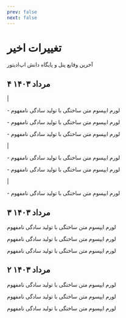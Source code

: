 ```yaml
---
prev: false
next: false
---
```

# تغییرات اخیر
آخرین وقایع پنل و پایگاه دانش اپ‌ادیتور

۴ مرداد ۱۴۰۳ <Badge type="info" text="پنل" />
 ----

| <Badge type="tip" text="ویژگی جدید" />

\- لورم ایپسوم متن ساختگی با تولید سادگی نامفهوم

\- لورم ایپسوم متن ساختگی با تولید سادگی نامفهوم

\- لورم ایپسوم متن ساختگی با تولید سادگی نامفهوم

| <Badge type="warning" text="بهبود عملکرد" />

\- لورم ایپسوم متن ساختگی با تولید سادگی نامفهوم

\- لورم ایپسوم متن ساختگی با تولید سادگی نامفهوم

| <Badge type="danger" text="رفع باگ" />

\- لورم ایپسوم متن ساختگی با تولید سادگی نامفهوم

۳ مرداد ۱۴۰۳ <Badge type="info" text="پایگاه دانش" />
 ----

<Badge type="tip" text="ویژگی جدید" /> لورم ایپسوم متن ساختگی با تولید سادگی نامفهوم

<Badge type="tip" text="ویژگی جدید" /> لورم ایپسوم متن ساختگی با تولید سادگی نامفهوم

<Badge type="warning" text="بهبود عملکرد" /> لورم ایپسوم متن ساختگی با تولید سادگی نامفهوم

۲ مرداد ۱۴۰۳ <Badge type="info" text="پایگاه دانش" />
 ----

<Badge type="tip" text="ویژگی جدید" /> لورم ایپسوم متن ساختگی با تولید سادگی نامفهوم

<Badge type="tip" text="ویژگی جدید" /> لورم ایپسوم متن ساختگی با تولید سادگی نامفهوم

<Badge type="warning" text="بهبود عملکرد" /> لورم ایپسوم متن ساختگی با تولید سادگی نامفهوم